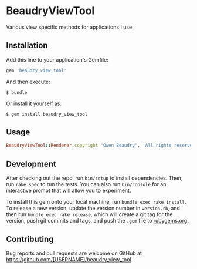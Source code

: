# BeaudryViewTool

Various view specific methods for applications I use.

## Installation

Add this line to your application's Gemfile:

```ruby
gem 'beaudry_view_tool'
```

And then execute:

    $ bundle

Or install it yourself as:

    $ gem install beaudry_view_tool

## Usage

```ruby
BeaudryViewTool::Renderer.copyright 'Owen Beaudry', 'All rights reserved'
```

## Development

After checking out the repo, run `bin/setup` to install dependencies. Then, run `rake spec` to run the tests. You can also run `bin/console` for an interactive prompt that will allow you to experiment.

To install this gem onto your local machine, run `bundle exec rake install`. To release a new version, update the version number in `version.rb`, and then run `bundle exec rake release`, which will create a git tag for the version, push git commits and tags, and push the `.gem` file to [rubygems.org](https://rubygems.org).

## Contributing

Bug reports and pull requests are welcome on GitHub at https://github.com/[USERNAME]/beaudry_view_tool.
